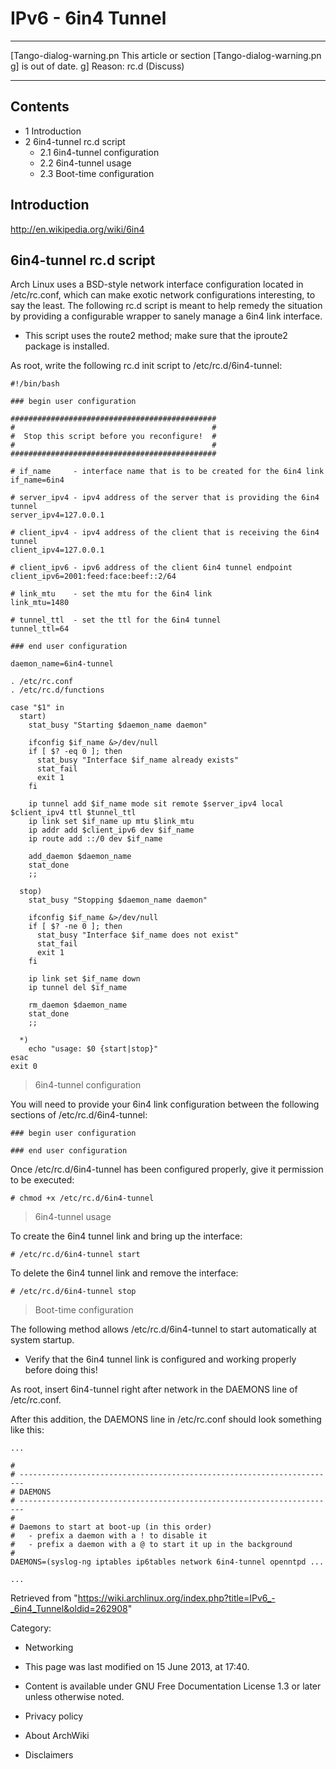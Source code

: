 IPv6 - 6in4 Tunnel
==================

  ------------------------ ------------------------ ------------------------
  [Tango-dialog-warning.pn This article or section  [Tango-dialog-warning.pn
  g]                       is out of date.          g]
                           Reason: rc.d (Discuss)   
  ------------------------ ------------------------ ------------------------

Contents
--------

-   1 Introduction
-   2 6in4-tunnel rc.d script
    -   2.1 6in4-tunnel configuration
    -   2.2 6in4-tunnel usage
    -   2.3 Boot-time configuration

Introduction
------------

http://en.wikipedia.org/wiki/6in4

6in4-tunnel rc.d script
-----------------------

Arch Linux uses a BSD-style network interface configuration located in
/etc/rc.conf, which can make exotic network configurations interesting,
to say the least. The following rc.d script is meant to help remedy the
situation by providing a configurable wrapper to sanely manage a 6in4
link interface.

-   This script uses the route2 method; make sure that the iproute2
    package is installed.

As root, write the following rc.d init script to /etc/rc.d/6in4-tunnel:

    #!/bin/bash

    ### begin user configuration

    ##############################################
    #                                            #
    #  Stop this script before you reconfigure!  #
    #                                            #
    ##############################################

    # if_name     - interface name that is to be created for the 6in4 link
    if_name=6in4

    # server_ipv4 - ipv4 address of the server that is providing the 6in4 tunnel
    server_ipv4=127.0.0.1

    # client_ipv4 - ipv4 address of the client that is receiving the 6in4 tunnel
    client_ipv4=127.0.0.1

    # client_ipv6 - ipv6 address of the client 6in4 tunnel endpoint
    client_ipv6=2001:feed:face:beef::2/64

    # link_mtu    - set the mtu for the 6in4 link
    link_mtu=1480

    # tunnel_ttl  - set the ttl for the 6in4 tunnel
    tunnel_ttl=64

    ### end user configuration

    daemon_name=6in4-tunnel

    . /etc/rc.conf
    . /etc/rc.d/functions

    case "$1" in
      start)
        stat_busy "Starting $daemon_name daemon"

        ifconfig $if_name &>/dev/null
        if [ $? -eq 0 ]; then
          stat_busy "Interface $if_name already exists"
          stat_fail
          exit 1
        fi

        ip tunnel add $if_name mode sit remote $server_ipv4 local $client_ipv4 ttl $tunnel_ttl
        ip link set $if_name up mtu $link_mtu
        ip addr add $client_ipv6 dev $if_name
        ip route add ::/0 dev $if_name

        add_daemon $daemon_name
        stat_done
        ;;

      stop)
        stat_busy "Stopping $daemon_name daemon"

        ifconfig $if_name &>/dev/null
        if [ $? -ne 0 ]; then
          stat_busy "Interface $if_name does not exist"
          stat_fail
          exit 1
        fi

        ip link set $if_name down
        ip tunnel del $if_name

        rm_daemon $daemon_name
        stat_done
        ;;

      *)
        echo "usage: $0 {start|stop}"
    esac
    exit 0

> 6in4-tunnel configuration

You will need to provide your 6in4 link configuration between the
following sections of /etc/rc.d/6in4-tunnel:

    ### begin user configuration

    ### end user configuration

Once /etc/rc.d/6in4-tunnel has been configured properly, give it
permission to be executed:

    # chmod +x /etc/rc.d/6in4-tunnel

> 6in4-tunnel usage

To create the 6in4 tunnel link and bring up the interface:

    # /etc/rc.d/6in4-tunnel start

To delete the 6in4 tunnel link and remove the interface:

    # /etc/rc.d/6in4-tunnel stop

> Boot-time configuration

The following method allows /etc/rc.d/6in4-tunnel to start automatically
at system startup.

-   Verify that the 6in4 tunnel link is configured and working properly
    before doing this!

As root, insert 6in4-tunnel right after network in the DAEMONS line of
/etc/rc.conf.

After this addition, the DAEMONS line in /etc/rc.conf should look
something like this:

    ...

    # 
    # -----------------------------------------------------------------------
    # DAEMONS
    # -----------------------------------------------------------------------
    #
    # Daemons to start at boot-up (in this order)
    #   - prefix a daemon with a ! to disable it
    #   - prefix a daemon with a @ to start it up in the background
    #
    DAEMONS=(syslog-ng iptables ip6tables network 6in4-tunnel openntpd ...

    ...

Retrieved from
"https://wiki.archlinux.org/index.php?title=IPv6_-_6in4_Tunnel&oldid=262908"

Category:

-   Networking

-   This page was last modified on 15 June 2013, at 17:40.
-   Content is available under GNU Free Documentation License 1.3 or
    later unless otherwise noted.
-   Privacy policy
-   About ArchWiki
-   Disclaimers
